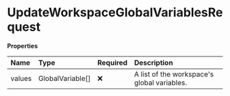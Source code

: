 # UpdateWorkspaceGlobalVariablesRequest

**Properties**

| Name   | Type             | Required | Description                                 |
| :----- | :--------------- | :------- | :------------------------------------------ |
| values | GlobalVariable[] | ❌       | A list of the workspace's global variables. |

<!-- This file was generated by liblab | https://liblab.com/ -->
